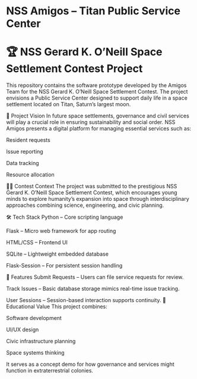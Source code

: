 # NSS Amigos – Titan Public Service Center
# 🏆 NSS Gerard K. O’Neill Space Settlement Contest Project

This repository contains the software prototype developed by the Amigos Team for the NSS Gerard K. O’Neill Space Settlement Contest. The project envisions a Public Service Center designed to support daily life in a space settlement located on Titan, Saturn’s largest moon.

🌌 Project Vision
In future space settlements, governance and civil services will play a crucial role in ensuring sustainability and social order. NSS Amigos presents a digital platform for managing essential services such as:

Resident requests

Issue reporting

Data tracking

Resource allocation

🧑‍🚀 Contest Context
The project was submitted to the prestigious NSS Gerard K. O’Neill Space Settlement Contest, which encourages young minds to explore humanity’s expansion into space through interdisciplinary approaches combining science, engineering, and civic planning.

🛠️ Tech Stack
Python – Core scripting language

Flask – Micro web framework for app routing

HTML/CSS – Frontend UI

SQLite – Lightweight embedded database

Flask-Session – For persistent session handling

🌠 Features
Submit Requests – Users can file service requests for review.

Track Issues – Basic database storage mimics real-time issue tracking.

User Sessions – Session-based interaction supports continuity.
🧠 Educational Value
This project combines:

Software development

UI/UX design

Civic infrastructure planning

Space systems thinking

It serves as a concept demo for how governance and services might function in extraterrestrial colonies.
